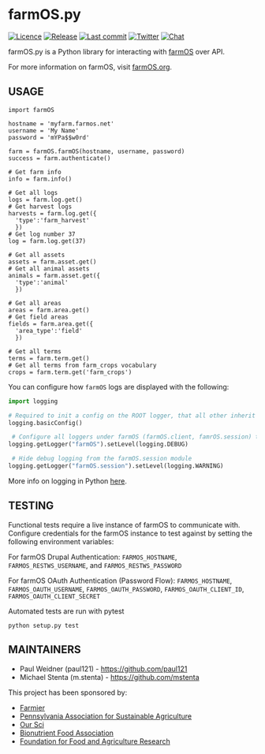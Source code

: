 # farmOS.py

[![Licence](https://img.shields.io/badge/Licence-GPL%203.0-blue.svg)](https://opensource.org/licenses/GPL-3.0/)
[![Release](https://img.shields.io/github/release/farmOS/farmOS.py.svg?style=flat)](https://github.com/farmOS/farmOS.py/releases)
[![Last commit](https://img.shields.io/github/last-commit/farmOS/farmOS.py.svg?style=flat)](https://github.com/farmOS/farmOS.py/commits)
[![Twitter](https://img.shields.io/twitter/follow/farmOSorg.svg?label=%40farmOSorg&style=flat)](https://twitter.com/farmOSorg)
[![Chat](https://img.shields.io/matrix/farmOS:matrix.org.svg)](https://riot.im/app/#/room/#farmOS:matrix.org)

farmOS.py is a Python library for interacting with [farmOS](https://farmOS.org)
over API.

For more information on farmOS, visit [farmOS.org](https://farmOS.org).

## USAGE

    import farmOS

    hostname = 'myfarm.farmos.net'
    username = 'My Name'
    password = 'mYPa$$w0rd'

    farm = farmOS.farmOS(hostname, username, password)
    success = farm.authenticate()

    # Get farm info
    info = farm.info()

    # Get all logs
    logs = farm.log.get()
    # Get harvest logs
    harvests = farm.log.get({
      'type':'farm_harvest'
      })
    # Get log number 37
    log = farm.log.get(37)

    # Get all assets
    assets = farm.asset.get()
    # Get all animal assets
    animals = farm.asset.get({
      'type':'animal'
      })

    # Get all areas
    areas = farm.area.get()
    # Get field areas
    fields = farm.area.get({
      'area_type':'field'
      })

    # Get all terms
    terms = farm.term.get()
    # Get all terms from farm_crops vocabulary
    crops = farm.term.get('farm_crops')

You can configure how `farmOS` logs are displayed with the following:
```python
import logging

# Required to init a config on the ROOT logger, that all other inherit from
logging.basicConfig()

 # Configure all loggers under farmOS (farmOS.client, famrOS.session) to desired level
logging.getLogger("farmOS").setLevel(logging.DEBUG)

 # Hide debug logging from the farmOS.session module
logging.getLogger("farmOS.session").setLevel(logging.WARNING)
```
More info on logging in Python [here](https://docs.python.org/3/howto/logging.html#logging-basic-tutorial).

## TESTING
Functional tests require a live instance of farmOS to communicate with.
Configure credentials for the farmOS instance to test against by setting the following environment variables: 

For farmOS Drupal Authentication:
`FARMOS_HOSTNAME`, `FARMOS_RESTWS_USERNAME`, and `FARMOS_RESTWS_PASSWORD`

For farmOS OAuth Authentication (Password Flow):
`FARMOS_HOSTNAME`, `FARMOS_OAUTH_USERNAME`, `FARMOS_OAUTH_PASSWORD`, `FARMOS_OAUTH_CLIENT_ID`, `FARMOS_OAUTH_CLIENT_SECRET`

Automated tests are run with pytest

    python setup.py test

## MAINTAINERS

 * Paul Weidner (paul121) - https://github.com/paul121
 * Michael Stenta (m.stenta) - https://github.com/mstenta

This project has been sponsored by:

 * [Farmier](https://farmier.com)
 * [Pennsylvania Association for Sustainable Agriculture](https://pasafarming.org)
 * [Our Sci](http://our-sci.net)
 * [Bionutrient Food Association](https://bionutrient.org)
 * [Foundation for Food and Agriculture Research](https://foundationfar.org/)
